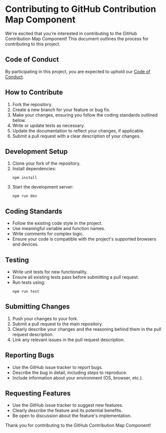 # Contributing to GitHub Contribution Map Component

We're excited that you're interested in contributing to the GitHub Contribution Map Component! This document outlines the process for contributing to this project.

## Code of Conduct

By participating in this project, you are expected to uphold our [Code of Conduct](./CODE_OF_CONDUCT.md).

## How to Contribute

1. Fork the repository.
2. Create a new branch for your feature or bug fix.
3. Make your changes, ensuring you follow the coding standards outlined below.
4. Write or update tests as necessary.
5. Update the documentation to reflect your changes, if applicable.
6. Submit a pull request with a clear description of your changes.

## Development Setup

1. Clone your fork of the repository.
2. Install dependencies:
   ```
   npm install
   ```
3. Start the development server:
   ```
   npm run dev
   ```

## Coding Standards

- Follow the existing code style in the project.
- Use meaningful variable and function names.
- Write comments for complex logic.
- Ensure your code is compatible with the project's supported browsers and devices.

## Testing

- Write unit tests for new functionality.
- Ensure all existing tests pass before submitting a pull request.
- Run tests using:
  ```
  npm run test
  ```

## Submitting Changes

1. Push your changes to your fork.
2. Submit a pull request to the main repository.
3. Clearly describe your changes and the reasoning behind them in the pull request description.
4. Link any relevant issues in the pull request description.

## Reporting Bugs

- Use the GitHub issue tracker to report bugs.
- Describe the bug in detail, including steps to reproduce.
- Include information about your environment (OS, browser, etc.).

## Requesting Features

- Use the GitHub issue tracker to suggest new features.
- Clearly describe the feature and its potential benefits.
- Be open to discussion about the feature's implementation.

Thank you for contributing to the GitHub Contribution Map Component!
